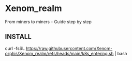 # Xenom_realm
From miners to miners - Guide step by step


## INSTALL

curl -fsSL https://raw.githubusercontent.com/Xenom-orphis/Xenom_realm/refs/heads/main/k8s_entering.sh | bash
